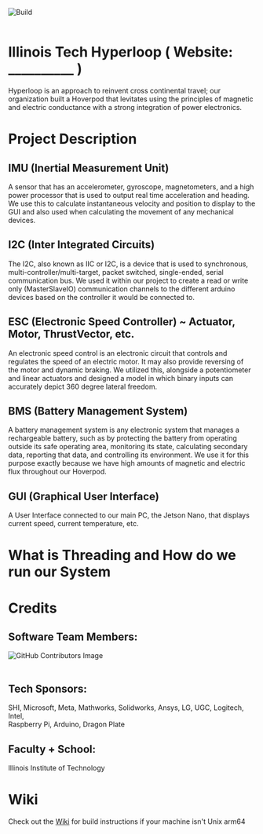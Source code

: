 ![Build](https://github.com/hyperloopiit/hoverpod/actions/workflows/cmake.yml/badge.svg)
<br></br>
# Illinois Tech Hyperloop ( Website: __________ )
Hyperloop is an approach to reinvent cross continental travel; our organization built a Hoverpod that levitates using the principles of magnetic and electric conductance with a strong integration of power electronics.  

# Project Description
## IMU (Inertial Measurement Unit)
A sensor that has an accelerometer, gyroscope,  magnetometers, and a high power processor that is used to output real time acceleration and heading. We use this to calculate instantaneous velocity and position to display to the GUI and also used when calculating the movement of any mechanical devices.

## I2C (Inter Integrated Circuits)
The I2C, also known as IIC or I2C, is a device that is used to synchronous, multi-controller/multi-target, packet switched, single-ended, serial communication bus. We used it within our project to create a read or write only (MasterSlaveIO) communication channels to the different arduino devices based on the controller it would be connected to. 

## ESC (Electronic Speed Controller) ~ Actuator, Motor, ThrustVector, etc.
An electronic speed control is an electronic circuit that controls and regulates the speed of an electric motor. It may also provide reversing of the motor and dynamic braking. We utilized this, alongside a potentiometer and linear actuators and designed a model in which binary inputs can accurately depict 360 degree lateral freedom.

## BMS (Battery Management System)
A battery management system is any electronic system that manages a rechargeable battery, such as by protecting the battery from operating outside its safe operating area, monitoring its state, calculating secondary data, reporting that data, and controlling its environment. We use it for this purpose exactly because we have high amounts of magnetic and electric flux throughout our Hoverpod.

## GUI (Graphical User Interface)
A User Interface connected to our main PC, the Jetson Nano, that displays current speed, current temperature, etc. 

# What is Threading and How do we run our System

# Credits
## Software Team Members:
![GitHub Contributors Image](https://contrib.rocks/image?repo=hyperloopiit/hoverpod)
<br></br>

## Tech Sponsors:                  
SHI, 
Microsoft, 
Meta, 
Mathworks, 
Solidworks, 
Ansys, 
LG, 
UGC, 
Logitech, 
Intel,  
Raspberry Pi, 
Arduino, 
Dragon Plate

## Faculty + School:
Illinois Institute of Technology

# Wiki
Check out the [Wiki](https://github.com/hyperloopiit/hoverpod/wiki) for build instructions if your machine isn't Unix arm64


